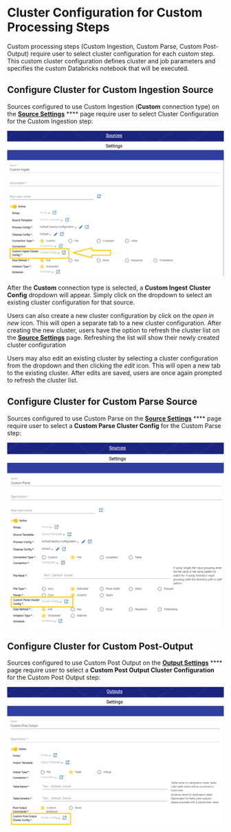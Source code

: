 # Cluster Configuration for Custom Processing Steps

Custom processing steps (Custom Ingestion, Custom Parse, Custom Post-Output) require user to select cluster configuration for each custom step. This custom cluster configuration defines cluster and job parameters and specifies the custom Databricks notebook that will be executed.



## Configure Cluster for Custom Ingestion Source

Sources configured to use Custom Ingestion (**Custom** connection type) on the [**Source Settings**](../../../source-configuration/source-details.md) **** page require user to select Cluster Configuration for the Custom Ingestion step:

![](<../../../../.gitbook/assets/image (390).png>)

After the **Custom** connection type is selected, a **Custom Ingest** **Cluster Config** dropdown will appear. Simply click on the dropdown to select an existing cluster configuration for that source.

Users can also create a new cluster configuration by click on the _open in new_ icon. This will open a separate tab to a new cluster configuration. After creating the new cluster, users have the option to refresh the cluster list on the [**Source Settings**](../../../source-configuration/source-details.md) page. Refreshing the list will show their newly created cluster configuration

Users may also edit an existing cluster by selecting a cluster configuration from the dropdown and then clicking the _edit_ icon. This will open a new tab to the existing cluster. After edits are saved, users are once again prompted to refresh the cluster list.

## Configure Cluster for Custom Parse Source

Sources configured to use Custom Parse on the [**Source Settings**](../../../source-configuration/source-details.md) **** page require user to select a **Custom Parse Cluster Config** for the Custom Parse step:

![](<../../../../.gitbook/assets/image (381).png>)



## Configure Cluster for Custom Post-Output

Sources configured to use Custom Post Output on the [**Output Settings**](../../../output-configuration/output-details.md) **** page require user to select a **Custom Post Output Cluster Configuration** for the Custom Post Output step:

![](<../../../../.gitbook/assets/image (385).png>)
